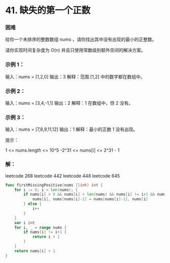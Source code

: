 # 41. 缺失的第一个正数

### 困难

给你一个未排序的整数数组 nums ，请你找出其中没有出现的最小的正整数。

请你实现时间复杂度为 O(n) 并且只使用常数级别额外空间的解决方案。
 
### 示例 1：

输入：nums = [1,2,0]
输出：3
解释：范围 [1,2] 中的数字都在数组中。

### 示例 2：

输入：nums = [3,4,-1,1]
输出：2
解释：1 在数组中，但 2 没有。

### 示例 3：

输入：nums = [7,8,9,11,12]
输出：1
解释：最小的正数 1 没有出现。

提示：

1 <= nums.length <= 10^5
-2^31 <= nums[i] <= 2^31 - 1

### 解：

leetcode 268
leetcode 442
leetcode 448
leetcode 645

```go
func firstMissingPositive(nums []int) int {
	for i := 0; i < len(nums); {
		if nums[i] > 0 && nums[i] < len(nums) && nums[i] != i+1 && nums[i] != nums[nums[i]-1] {
			nums[i], nums[nums[i]-1] = nums[nums[i]-1], nums[i]
		} else {
			i++
		}
	}
	var i int
	for i, _ = range nums {
		if nums[i] != i+1 {
			return i + 1
		}
	}
	return nums[i] + 1
}
```